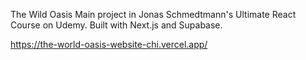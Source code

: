 The Wild Oasis
Main project in Jonas Schmedtmann's Ultimate React Course on Udemy. Built with Next.js and Supabase.

https://the-world-oasis-website-chi.vercel.app/
